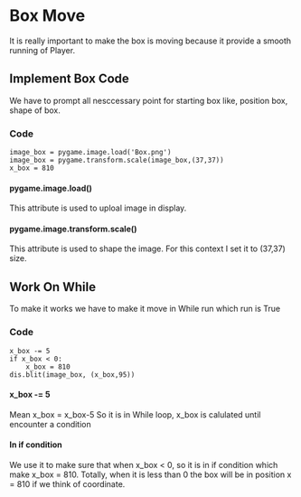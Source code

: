 # Box Move
It is really important to make the box is moving because it provide a smooth running of Player.
## Implement Box Code
We have to prompt all nesccessary point for starting box like, position box, shape of box.
### Code
    image_box = pygame.image.load('Box.png')
    image_box = pygame.transform.scale(image_box,(37,37))
    x_box = 810
#### pygame.image.load() 
This attribute is used to uploal image in display.
#### pygame.image.transform.scale() 
This attribute is used to shape the image. For this context I set it to (37,37) size.
## Work On While
To make it works we have to make it move in While run which run is True
### Code
    x_box -= 5
    if x_box < 0:
        x_box = 810
    dis.blit(image_box, (x_box,95))
#### x_box -= 5 
Mean x_box = x_box-5
So it is in While loop, x_box is calulated until encounter a condition
#### In if condition
We use it to make sure that when x_box < 0, so it is in if condition which make x_box = 810. Totally, when it is less than 0 the box will be in position x = 810 if we think of coordinate.
